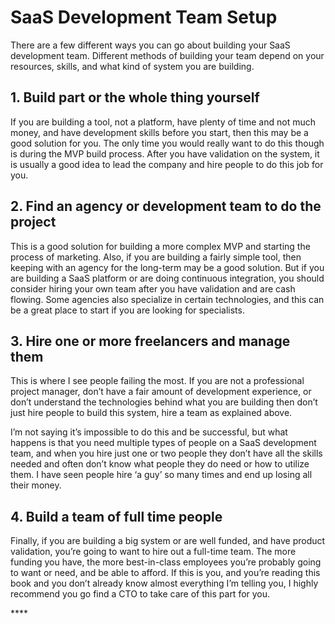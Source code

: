 # SaaS Development Team Setup

There are a few different ways you can go about building your SaaS development team. Different methods of building your team depend on your resources, skills, and what kind of system you are building.

## 1. Build part or the whole thing yourself

If you are building a tool, not a platform, have plenty of time and not much money, and have development skills before you start, then this may be a good solution for you. The only time you would really want to do this though is during the MVP build process. After you have validation on the system, it is usually a good idea to lead the company and hire people to do this job for you.

## 2. Find an agency or development team to do the project

This is a good solution for building a more complex MVP and starting the process of marketing. Also, if you are building a fairly simple tool, then keeping with an agency for the long-term may be a good solution. But if you are building a SaaS platform or are doing continuous integration, you should consider hiring your own team after you have validation and are cash flowing. Some agencies also specialize in certain technologies, and this can be a great place to start if you are looking for specialists. 

## 3. Hire one or more freelancers and manage them

This is where I see people failing the most. If you are not a professional project manager, don’t have a fair amount of development experience, or don’t understand the technologies behind what you are building then don’t just hire people to build this system, hire a team as explained above. 

I’m not saying it’s impossible to do this and be successful, but what happens is that you need multiple types of people on a SaaS development team, and when you hire just one or two people they don’t have all the skills needed and often don’t know what people they do need or how to utilize them. I have seen people hire ‘a guy’ so many times and end up losing all their money.

## 4. Build a team of full time people

Finally, if you are building a big system or are well funded, and have product validation, you’re going to want to hire out a full-time team. The more funding you have, the more best-in-class employees you’re probably going to want or need, and be able to afford. If this is you, and you’re reading this book and you don’t already know almost everything I’m telling you, I highly recommend you go find a CTO to take care of this part for you.

\*\*\*\*


